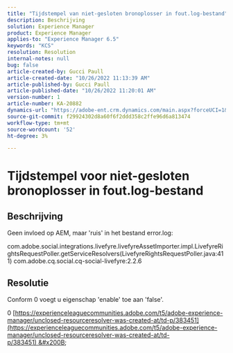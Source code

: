 ```yaml
---
title: "Tijdstempel van niet-gesloten bronoplosser in fout.log-bestand"
description: Beschrijving
solution: Experience Manager
product: Experience Manager
applies-to: "Experience Manager 6.5"
keywords: "KCS"
resolution: Resolution
internal-notes: null
bug: false
article-created-by: Gucci Paull
article-created-date: "10/26/2022 11:13:39 AM"
article-published-by: Gucci Paull
article-published-date: "10/26/2022 11:20:01 AM"
version-number: 1
article-number: KA-20882
dynamics-url: "https://adobe-ent.crm.dynamics.com/main.aspx?forceUCI=1&pagetype=entityrecord&etn=knowledgearticle&id=ada9e535-1f55-ed11-bba2-6045bd006268"
source-git-commit: f29924302d8a60f6f2ddd358c2ffe96d6a813474
workflow-type: tm+mt
source-wordcount: '52'
ht-degree: 3%

---
```


# Tijdstempel voor niet-gesloten bronoplosser in fout.log-bestand

## Beschrijving


Geen invloed op AEM, maar &#39;ruis&#39; in het bestand error.log:

com.adobe.social.integrations.livefyre.livefyreAssetImporter.impl.LivefyreRightsRequestPoller.getServiceResolvers(LivefyreRightsRequestPoller.java:411) com.adobe.cq.social.cq-social-livefyre:2.2.6


## Resolutie


Conform 0 voegt u eigenschap &#39;enable&#39; toe aan &#39;false&#39;.

0 [https://experienceleaguecommunities.adobe.com/t5/adobe-experience-manager/unclosed-resourceresolver-was-created-at/td-p/383451](https://experienceleaguecommunities.adobe.com/t5/adobe-experience-manager/unclosed-resourceresolver-was-created-at/td-p/383451) &#x200B; &#x200B; &#x200B;
